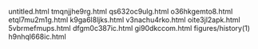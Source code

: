 untitled.html
tmqnjjhe9rg.html
qs632oc9ulg.html
o36hkgemto8.html
etql7mu2m1g.html
k9ga6l8ljks.html
v3nachu4rko.html
oite3jl2apk.html
5vbrmefmups.html
dfgm0c387ic.html
gi90dkccom.html
figures/history(1)
h9nhql668ic.html